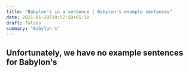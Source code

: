 ```yaml
---
title: "Babylon's in a sentence | Babylon's example sentences"
date: 2021-01-20T19:57:50+05:30
draft: falses
summary: "Babylon's"
---
```

## Unfortunately, we have no example sentences for Babylon's                 
